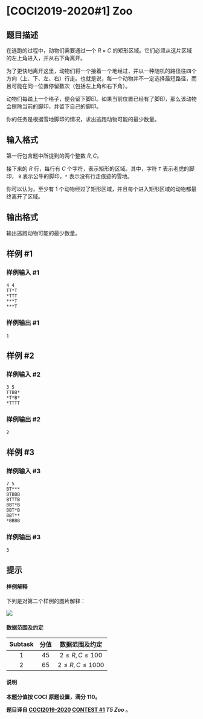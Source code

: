 # [COCI2019-2020#1] Zoo

## 题目描述

在逃跑的过程中，动物们需要通过一个 $R \times C$ 的矩形区域。它们必须从这片区域的左上角进入，并从右下角离开。

为了更快地离开这里，动物们将一个接着一个地经过，并以一种随机的路径往四个方向（上、下、左、右）行走。也就是说，每一个动物并不一定选择最短路径，而且可能在同一位置停留数次（包括左上角和右下角）。

动物们每踏上一个格子，便会留下脚印。如果当前位置已经有了脚印，那么该动物会擦除当前的脚印，并留下自己的脚印。

你的任务是根据雪地脚印的情况，求出逃跑动物可能的最少数量。

## 输入格式

第一行包含题中所提到的两个整数 $R,C$。

接下来的 $R$ 行，每行有 $C$ 个字符，表示矩形的区域。其中，字符 `T` 表示老虎的脚印， `B` 表示公牛的脚印，`*` 表示没有行走痕迹的雪地。

你可以认为，至少有 $1$ 个动物经过了矩形区域，并且每个进入矩形区域的动物都最终离开了区域。

## 输出格式

输出逃跑动物可能的最少数量。

## 样例 #1

### 样例输入 #1
```
4 4
TT*T
*TTT
***T
***T
```

### 样例输出 #1

```
1
```

## 样例 #2

### 样例输入 #2
```
3 5
TTBB*
*T*B*
*TTTT
```

### 样例输出 #2

```
2
```

## 样例 #3

### 样例输入 #3
```
7 5
BT***
BTBBB
BTTTB
BBT*B
BBT*B
BBT**
*BBBB
```

### 样例输出 #3

```
3
```

## 提示

#### 样例解释

下列是对第二个样例的图片解释：

![](https://cdn.luogu.com.cn/upload/image_hosting/j3ugwb7t.png)

#### 数据范围及约定

| Subtask | 分值 | 数据范围及约定 |
| :----------: | :----------: | :----------: |
| $1$ | $45$ | $2 \le R, C \le 100$ |
| $2$ | $65$ | $2 \le R, C \le 1000$ |

#### 说明

**本题分值按 COCI 原题设置，满分 $110$。**

**题目译自 [COCI2019-2020](https://hsin.hr/coci/archive/2019_2020/) [CONTEST #1](https://hsin.hr/coci/archive/2019_2020/contest1_tasks.pdf)  _T5 Zoo_ 。**
